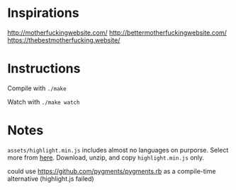 # Inspirations
http://motherfuckingwebsite.com/
http://bettermotherfuckingwebsite.com/
https://thebestmotherfucking.website/

# Instructions
Compile with `./make`

Watch with `./make watch`

# Notes
`assets/highlight.min.js` includes almost no languages on purporse. Select more from [here](https://highlightjs.org/download/). Download, unzip, and copy `highlight.min.js` only.

could use https://github.com/pygments/pygments.rb as a compile-time alternative (highlight.js failed)
